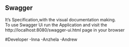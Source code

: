 ## Swagger

It’s Specification,with the visual documentation making.<br> To use Swagger Ui run the Application and visit
the http://localhost:8080/swagger-ui.html page in your browser

#Developer
-Inna
-Anzhela
-Andrew